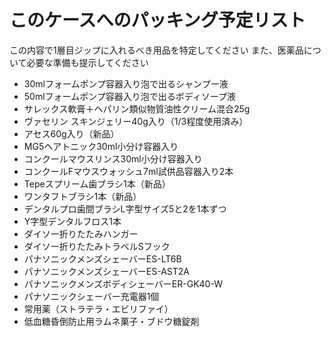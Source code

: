 # このケースへのパッキング予定リスト
この内容で1層目ジップに入れるべき用品を特定してください
また、医薬品について必要な準備も提示してください
- 30mlフォームポンプ容器入り泡で出るシャンプー液
- 50mlフォームポンプ容器入り泡で出るボディソープ液
- サレックス軟膏＋ヘパリン類似物質油性クリーム混合25g
- ヴァセリン スキンジェリー40g入り（1/3程度使用済み）
- アセス60g入り（新品）
- MG5ヘアトニック30ml小分け容器入り
- コンクールマウスリンス30ml小分け容器入り
- コンクールFマウスウォッシュ7ml試供品容器入り2本
- Tepeスプリーム歯ブラシ1本（新品）
- ワンタフトブラシ1本（新品）
- デンタルプロ歯間ブラシL字型サイズ5と2を1本ずつ
- Y字型デンタルフロス1本
- ダイソー折りたたみハンガー
- ダイソー折りたたみトラベルSフック
- パナソニックメンズシェーバーES-LT6B
- パナソニックメンズシェーバーES-AST2A
- パナソニックメンズボディシェーバーER-GK40-W
- パナソニックシェーバー充電器1個
- 常用薬（ストラテラ・エビリファイ）
- 低血糖昏倒防止用ラムネ菓子・ブドウ糖錠剤